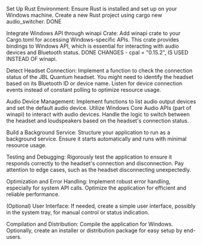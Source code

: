 
Set Up Rust Environment:
Ensure Rust is installed and set up on your Windows machine.
Create a new Rust project using cargo new audio_switcher.
DONE



Integrate Windows API through winapi Crate:
Add winapi crate to your Cargo.toml for accessing Windows-specific APIs.
This crate provides bindings to Windows API, which is essential for interacting with audio devices and Bluetooth status.
DONE 
CHANGES - cpal = "0.15.2", IS USED INSTEAD OF winapi.



Detect Headset Connection:
Implement a function to check the connection status of the JBL Quantum headset.
You might need to identify the headset based on its Bluetooth ID or device name.
Listen for device connection events instead of constant polling to optimize resource usage.

Audio Device Management:
Implement functions to list audio output devices and set the default audio device.
Utilize Windows Core Audio APIs (part of winapi) to interact with audio devices.
Handle the logic to switch between the headset and loudspeakers based on the headset's connection status.

Build a Background Service:
Structure your application to run as a background service.
Ensure it starts automatically and runs with minimal resource usage.

Testing and Debugging:
Rigorously test the application to ensure it responds correctly to the headset's connection and disconnection.
Pay attention to edge cases, such as the headset disconnecting unexpectedly.

Optimization and Error Handling:
Implement robust error handling, especially for system API calls.
Optimize the application for efficient and reliable performance.

(Optional) User Interface:
If needed, create a simple user interface, possibly in the system tray, for manual control or status indication.

Compilation and Distribution:
Compile the application for Windows.
Optionally, create an installer or distribution package for easy setup by end-users.